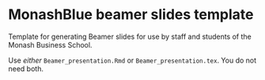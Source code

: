 MonashBlue beamer slides template
=============

Template for generating Beamer slides for use by staff and students of the Monash Business School.

Use *either* `Beamer_presentation.Rmd` or `Beamer_presentation.tex`. You do not need both.
